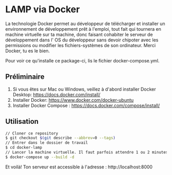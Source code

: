 # LAMP via Docker

La technologie Docker permet au développeur de télécharger et installer un environnement de développement prêt à l'emploi, tout fait qui tournera en machine virtuelle sur ta machine, donc faisant cohabiter le serveur de développement dans l' OS du développeur sans devoir chipoter avec les permissions ou modifier les fichiers-systèmes de son ordinateur. Merci Docker, tu es le bien.

Pour voir ce qu'installe ce package-ci, lis le fichier docker-compose.yml.

## Préliminaire

1. Si vous êtes sur Mac ou Windows, veillez à d'abord installer Docker Desktop: https://docs.docker.com/install/ 
1. Installer Docker: https://www.docker.com/docker-ubuntu  
1. Installer Docker Compose : https://docs.docker.com/compose/install/

## Utilisation

```sh
// Cloner ce repository
$ git checkout $(git describe --abbrev=0 --tags)
// Entrer dans le dossier de travail
$ cd docker-lamp 
// Lancer la machine virtuelle. Il faut parfois attendre 1 ou 2 minutes, surtout la première fois (il doit tout télécharger. Les fois suivantes sont plus rapides).
$ docker-compose up --build -d 
```

Et voilà! Ton serveur est accessible à l'adresse : http://localhost:8000
